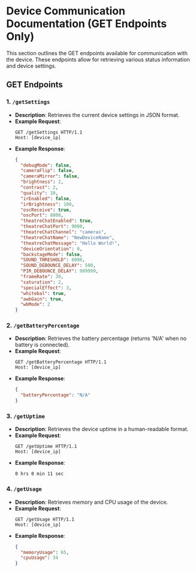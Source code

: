 
# Device Communication Documentation (GET Endpoints Only)

This section outlines the GET endpoints available for communication with the device. These endpoints allow for retrieving various status information and device settings.

## GET Endpoints

### 1. `/getSettings`
- **Description**: Retrieves the current device settings in JSON format.
- **Example Request**:
  ```
  GET /getSettings HTTP/1.1
  Host: [device_ip]
  ```
- **Example Response**:
  ```json
  {
    "debugMode": false,
    "cameraFlip": false,
    "cameraMirror": false,
    "brightness": 2,
    "contrast": 2,
    "quality": 10,
    "irEnabled": false,
    "irBrightness": 100,
    "oscReceive": true,
    "oscPort": 8000,
    "theatreChatEnabled": true,
    "theatreChatPort": 9000,
    "theatreChatChannel": "cameras",
    "theatreChatName": "NewDeviceName",
    "theatreChatMessage": "Hello World!",
    "deviceOrientation": 0,
    "backstageMode": false,
    "SOUND_THRESHOLD": 6000,
    "SOUND_DEBOUNCE_DELAY": 500,
    "PIR_DEBOUNCE_DELAY": 999999,
    "frameRate": 30,
    "saturation": 2,
    "specialEffect": 3,
    "whitebal": true,
    "awbGain": true,
    "wbMode": 2
  }
  ```

### 2. `/getBatteryPercentage`
- **Description**: Retrieves the battery percentage (returns 'N/A' when no battery is connected).
- **Example Request**:
  ```
  GET /getBatteryPercentage HTTP/1.1
  Host: [device_ip]
  ```
- **Example Response**:
  ```json
  {
    "batteryPercentage": "N/A"
  }
  ```

### 3. `/getUptime`
- **Description**: Retrieves the device uptime in a human-readable format.
- **Example Request**:
  ```
  GET /getUptime HTTP/1.1
  Host: [device_ip]
  ```
- **Example Response**:
  ```
  0 hrs 0 min 11 sec
  ```

### 4. `/getUsage`
- **Description**: Retrieves memory and CPU usage of the device.
- **Example Request**:
  ```
  GET /getUsage HTTP/1.1
  Host: [device_ip]
  ```
- **Example Response**:
  ```json
  {
    "memoryUsage": 65,
    "cpuUsage": 34
  }
  ```

